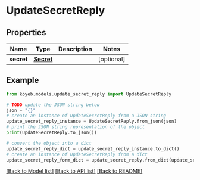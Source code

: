 # UpdateSecretReply


## Properties

Name | Type | Description | Notes
------------ | ------------- | ------------- | -------------
**secret** | [**Secret**](Secret.md) |  | [optional] 

## Example

```python
from koyeb.models.update_secret_reply import UpdateSecretReply

# TODO update the JSON string below
json = "{}"
# create an instance of UpdateSecretReply from a JSON string
update_secret_reply_instance = UpdateSecretReply.from_json(json)
# print the JSON string representation of the object
print(UpdateSecretReply.to_json())

# convert the object into a dict
update_secret_reply_dict = update_secret_reply_instance.to_dict()
# create an instance of UpdateSecretReply from a dict
update_secret_reply_form_dict = update_secret_reply.from_dict(update_secret_reply_dict)
```
[[Back to Model list]](../README.md#documentation-for-models) [[Back to API list]](../README.md#documentation-for-api-endpoints) [[Back to README]](../README.md)


